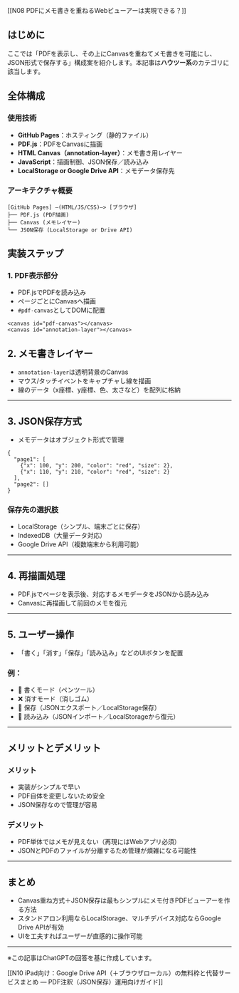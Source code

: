 [[N08 PDFにメモ書きを重ねるWebビューアーは実現できる？]]

## はじめに
ここでは「PDFを表示し、その上にCanvasを重ねてメモ書きを可能にし、JSON形式で保存する」構成案を紹介します。本記事は**ハウツー系**のカテゴリに該当します。

## 全体構成
### 使用技術
- **GitHub Pages**：ホスティング（静的ファイル）
- **PDF.js**：PDFをCanvasに描画
- **HTML Canvas（annotation-layer）**：メモ書き用レイヤー
- **JavaScript**：描画制御、JSON保存／読み込み
- **LocalStorage or Google Drive API**：メモデータ保存先

### アーキテクチャ概要
```
[GitHub Pages] –(HTML/JS/CSS)–> [ブラウザ]
├── PDF.js (PDF描画)
├── Canvas (メモレイヤー)
└── JSON保存 (LocalStorage or Drive API)
```

## 実装ステップ
### 1. PDF表示部分
- PDF.jsでPDFを読み込み
- ページごとにCanvasへ描画
- `#pdf-canvas`としてDOMに配置

```
<canvas id="pdf-canvas"></canvas>
<canvas id="annotation-layer"></canvas>
```

## 2. メモ書きレイヤー
- `annotation-layer`は透明背景のCanvas  
- マウス/タッチイベントをキャプチャし線を描画  
- 線のデータ（x座標、y座標、色、太さなど）を配列に格納  

---

## 3. JSON保存方式
- メモデータはオブジェクト形式で管理  
```
{
  "page1": [
    {"x": 100, "y": 200, "color": "red", "size": 2},
    {"x": 110, "y": 210, "color": "red", "size": 2}
  ],
  "page2": []
}
```

### 保存先の選択肢
- LocalStorage（シンプル、端末ごとに保存）  
- IndexedDB（大量データ対応）  
- Google Drive API（複数端末から利用可能）  

---

## 4. 再描画処理
- PDF.jsでページを表示後、対応するメモデータをJSONから読み込み  
- Canvasに再描画して前回のメモを復元  

---

## 5. ユーザー操作
- 「書く」「消す」「保存」「読み込み」などのUIボタンを配置  

### 例：
- 📝 書くモード（ペンツール）  
- ❌ 消すモード（消しゴム）  
- 💾 保存（JSONエクスポート／LocalStorage保存）  
- 📂 読み込み（JSONインポート／LocalStorageから復元）  

---

## メリットとデメリット

### メリット
- 実装がシンプルで早い  
- PDF自体を変更しないため安全  
- JSON保存なので管理が容易  

### デメリット
- PDF単体ではメモが見えない（再現にはWebアプリ必須）  
- JSONとPDFのファイルが分離するため管理が煩雑になる可能性  

---

## まとめ
- Canvas重ね方式＋JSON保存は最もシンプルにメモ付きPDFビューアーを作る方法  
- スタンドアロン利用ならLocalStorage、マルチデバイス対応ならGoogle Drive APIが有効  
- UIを工夫すればユーザーが直感的に操作可能  

---

※この記事はChatGPTの回答を基に作成しています。

[[N10 iPad向け：Google Drive API（＋ブラウザローカル）の無料枠と代替サービスまとめ — PDF注釈（JSON保存）運用向けガイド]]
